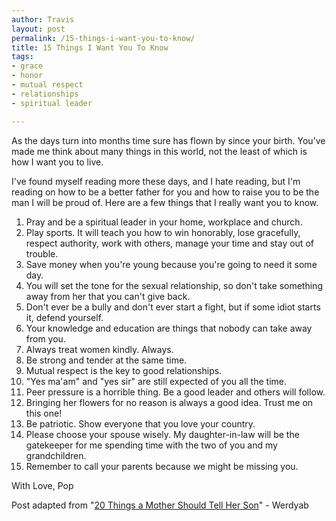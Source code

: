 ```yaml
---
author: Travis
layout: post
permalink: /15-things-i-want-you-to-know/
title: 15 Things I Want You To Know
tags:
- grace
- honor
- mutual respect
- relationships
- spiritual leader

---
```


As the days turn into months time sure has flown by since your birth. You've made me think about many things in this world, not the least of which is how I want you to live.

I've found myself reading more these days, and I hate reading, but I'm reading on how to be a better father for you and how to raise you to be the man I will be proud of. Here are a few things that I really want you to know.

	
  1. Pray and be a spiritual leader in your home, workplace and church.
  2. Play sports. It will teach you how to win honorably, lose gracefully, respect authority, work with others, manage your time and stay out of trouble.
  3. Save money when you're young because you're going to need it some day.
  4. You will set the tone for the sexual relationship, so don't take something away from her that you can't give back.
  5. Don't ever be a bully and don't ever start a fight, but if some idiot starts it, defend yourself.
  6. Your knowledge and education are things that nobody can take away from you.
  7. Always treat women kindly. Always.
  8. Be strong and tender at the same time.
  9. Mutual respect is the key to good relationships.
  10. "Yes ma'am" and "yes sir" are still expected of you all the time.
  11. Peer pressure is a horrible thing. Be a good leader and others will follow.
  12. Bringing her flowers for no reason is always a good idea. Trust me on this one!
  13. Be patriotic. Show everyone that you love your country.
  14. Please choose your spouse wisely. My daughter-in-law will be the gatekeeper for me spending time with the two of you and my grandchildren.
  15. Remember to call your parents because we might be missing you.

With Love,
Pop

Post adapted from "[20 Things a Mother Should Tell Her Son]( http://www.werdyab.com/2012/04/20-things-mother-should-tell-her-son.html )" - Werdyab
